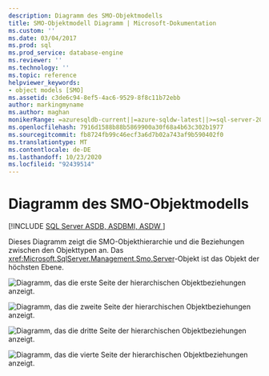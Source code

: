 ```yaml
---
description: Diagramm des SMO-Objektmodells
title: SMO-Objektmodell Diagramm | Microsoft-Dokumentation
ms.custom: ''
ms.date: 03/04/2017
ms.prod: sql
ms.prod_service: database-engine
ms.reviewer: ''
ms.technology: ''
ms.topic: reference
helpviewer_keywords:
- object models [SMO]
ms.assetid: c3de6c94-8ef5-4ac6-9529-8f8c11b72ebb
author: markingmyname
ms.author: maghan
monikerRange: =azuresqldb-current||=azure-sqldw-latest||>=sql-server-2016||=sqlallproducts-allversions||>=sql-server-linux-2017||=azuresqldb-mi-current
ms.openlocfilehash: 7916d1588b88b5869900a30f68a4b63c302b1977
ms.sourcegitcommit: fb8724fb99c46ecf3a6d7b02a743af9b590402f0
ms.translationtype: MT
ms.contentlocale: de-DE
ms.lasthandoff: 10/23/2020
ms.locfileid: "92439514"
---
```

# <a name="smo-object-model-diagram"></a>Diagramm des SMO-Objektmodells
[!INCLUDE [SQL Server ASDB, ASDBMI, ASDW ](../../includes/applies-to-version/sql-asdb-asdbmi-asa.md)]

  Dieses Diagramm zeigt die SMO-Objekthierarchie und die Beziehungen zwischen den Objekttypen an. Das <xref:Microsoft.SqlServer.Management.Smo.Server>-Objekt ist das Objekt der höchsten Ebene.  
  
 ![Diagramm, das die erste Seite der hierarchischen Objektbeziehungen anzeigt.](../../relational-databases/server-management-objects-smo/media/object-diagram.gif "Diagramm der hierarchischen Beziehungen")  
  
 ![Diagramm, das die zweite Seite der hierarchischen Objektbeziehungen anzeigt.](../../relational-databases/server-management-objects-smo/media/object-diagram-02.gif "Objektmodell, Strukturansicht mit der Hierarchie")  
  
 ![Diagramm, das die dritte Seite der hierarchischen Objektbeziehungen anzeigt.](../../relational-databases/server-management-objects-smo/media/object-diagram-03.gif "Objektmodell, Strukturansicht mit der Hierarchie")  
  
 ![Diagramm, das die vierte Seite der hierarchischen Objektbeziehungen anzeigt.](../../relational-databases/server-management-objects-smo/media/object-diagram-04.gif "Objektmodell, Strukturansicht mit der Hierarchie")  
  
  
